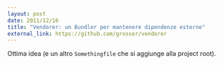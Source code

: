 ```yaml
---
layout: post
date: 2011/12/16
title: "Vendorer: un Bundler per mantenere dipendenze esterne"
external_link: https://github.com/grosser/vendorer
---
```


Ottima idea (e un altro `Somethingfile` che si aggiunge alla project root).